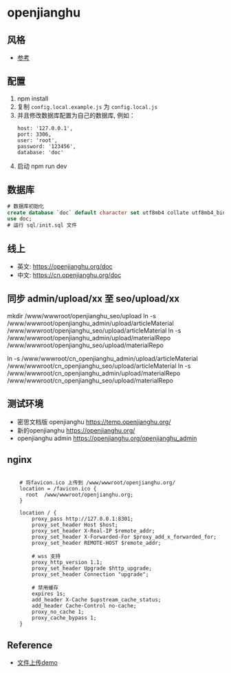 # openjianghu

## 风格

- [参考](https://layui.itze.cn/)

## 配置

1. npm install
2. 复制 `config.local.example.js` 为 `config.local.js`
3. 并且修改数据库配置为自己的数据库, 例如：
   ```
   host: '127.0.0.1',
   port: 3306,
   user: 'root',
   password: '123456',
   database: 'doc'
   ```
4. 启动 npm run dev
   
## 数据库

```sql
# 数据库初始化
create database `doc` default character set utf8mb4 collate utf8mb4_bin;
use doc;
# 运行 sql/init.sql 文件
```

## 线上

- 英文: https://openjianghu.org/doc
- 中文: https://cn.openjianghu.org/doc

## 同步 admin/upload/xx 至 seo/upload/xx

mkdir /www/wwwroot/openjianghu_seo/upload
ln -s /www/wwwroot/openjianghu_admin/upload/articleMaterial /www/wwwroot/openjianghu_seo/upload/articleMaterial
ln -s /www/wwwroot/openjianghu_admin/upload/materialRepo /www/wwwroot/openjianghu_seo/upload/materialRepo

ln -s /www/wwwroot/cn_openjianghu_admin/upload/articleMaterial /www/wwwroot/cn_openjianghu_seo/upload/articleMaterial
ln -s /www/wwwroot/cn_openjianghu_admin/upload/materialRepo /www/wwwroot/cn_openjianghu_seo/upload/materialRepo

## 测试环境

- 密思文档版 openjianghu https://temp.openjianghu.org/
- 新的openjianghu  https://openjianghu.org/
- openjianghu admin  https://openjianghu.org/openjianghu_admin

## nginx

```config

    # 将favicon.ico 上传到 /www/wwwroot/openjianghu.org/
    location = /favicon.ico {
      root  /www/wwwroot/openjianghu.org;
    }

    location / {
        proxy_pass http://127.0.0.1:8301;
        proxy_set_header Host $host;
        proxy_set_header X-Real-IP $remote_addr;
        proxy_set_header X-Forwarded-For $proxy_add_x_forwarded_for;
        proxy_set_header REMOTE-HOST $remote_addr;
    
        # wss 支持
        proxy_http_version 1.1;
        proxy_set_header Upgrade $http_upgrade;
        proxy_set_header Connection "upgrade";
        
        # 禁用缓存
        expires 1s;
        add_header X-Cache $upstream_cache_status;
        add_header Cache-Control no-cache;
        proxy_no_cache 1;
        proxy_cache_bypass 1;
    }

```

## Reference

- [文件上传demo](https://vuetify-file-browser-demo.herokuapp.com/)
